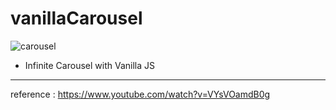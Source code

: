 # vanillaCarousel

![carousel](https://user-images.githubusercontent.com/41617388/82020957-07b13880-96c5-11ea-9150-94214e29bbfd.gif)

- Infinite Carousel with Vanilla JS

---
reference : https://www.youtube.com/watch?v=VYsVOamdB0g